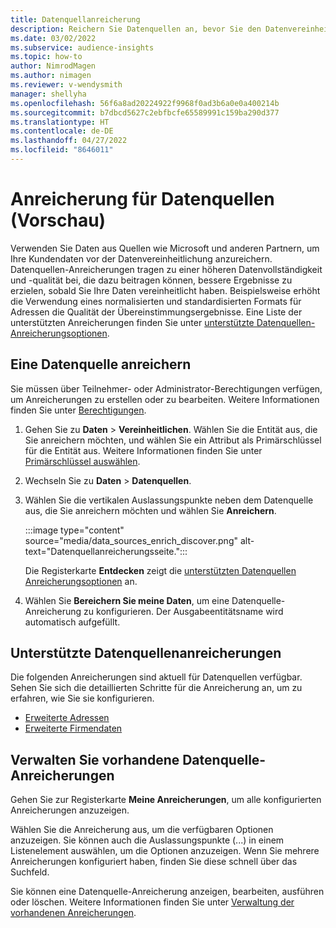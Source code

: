 ```yaml
---
title: Datenquellanreicherung
description: Reichern Sie Datenquellen an, bevor Sie den Datenvereinheitlichungsprozess durchlaufen.
ms.date: 03/02/2022
ms.subservice: audience-insights
ms.topic: how-to
author: NimrodMagen
ms.author: nimagen
ms.reviewer: v-wendysmith
manager: shellyha
ms.openlocfilehash: 56f6a8ad20224922f9968f0ad3b6a0e0a400214b
ms.sourcegitcommit: b7dbcd5627c2ebfbcfe65589991c159ba290d377
ms.translationtype: HT
ms.contentlocale: de-DE
ms.lasthandoff: 04/27/2022
ms.locfileid: "8646011"
---
```

# <a name="enrichment-for-data-sources-preview"></a>Anreicherung für Datenquellen (Vorschau)

Verwenden Sie Daten aus Quellen wie Microsoft und anderen Partnern, um Ihre Kundendaten vor der Datenvereinheitlichung anzureichern. Datenquellen-Anreicherungen tragen zu einer höheren Datenvollständigkeit und -qualität bei, die dazu beitragen können, bessere Ergebnisse zu erzielen, sobald Sie Ihre Daten vereinheitlicht haben. Beispielsweise erhöht die Verwendung eines normalisierten und standardisierten Formats für Adressen die Qualität der Übereinstimmungsergebnisse. Eine Liste der unterstützten Anreicherungen finden Sie unter [unterstützte Datenquellen-Anreicherungsoptionen](#supported-data-source-enrichments).

## <a name="enrich-a-data-source"></a>Eine Datenquelle anreichern

Sie müssen über Teilnehmer- oder Administrator-Berechtigungen verfügen, um Anreicherungen zu erstellen oder zu bearbeiten. Weitere Informationen finden Sie unter [Berechtigungen](permissions.md).  

1. Gehen Sie zu **Daten** > **Vereinheitlichen**. Wählen Sie die Entität aus, die Sie anreichern möchten, und wählen Sie ein Attribut als Primärschlüssel für die Entität aus. Weitere Informationen finden Sie unter [Primärschlüssel auswählen](map-entities.md#select-primary-key-and-semantic-type-for-attributes).

1. Wechseln Sie zu **Daten** > **Datenquellen**.
 
1. Wählen Sie die vertikalen Auslassungspunkte neben dem Datenquelle aus, die Sie anreichern möchten und wählen Sie **Anreichern**.

   :::image type="content" source="media/data_sources_enrich_discover.png" alt-text="Datenquellanreicherungsseite.":::

   Die Registerkarte **Entdecken** zeigt die [unterstützten Datenquellen Anreicherungsoptionen](#supported-data-source-enrichments) an.

1. Wählen Sie **Bereichern Sie meine Daten**, um eine Datenquelle-Anreicherung zu konfigurieren. Der Ausgabeentitätsname wird automatisch aufgefüllt.

## <a name="supported-data-source-enrichments"></a>Unterstützte Datenquellenanreicherungen

Die folgenden Anreicherungen sind aktuell für Datenquellen verfügbar. Sehen Sie sich die detaillierten Schritte für die Anreicherung an, um zu erfahren, wie Sie sie konfigurieren.

- [Erweiterte Adressen](enrichment-enhanced-addresses.md)
- [Erweiterte Firmendaten](enrichment-enhanced-company-data.md)

## <a name="manage-existing-data-source-enrichments"></a>Verwalten Sie vorhandene Datenquelle-Anreicherungen

Gehen Sie zur Registerkarte **Meine Anreicherungen**, um alle konfigurierten Anreicherungen anzuzeigen.

Wählen Sie die Anreicherung aus, um die verfügbaren Optionen anzuzeigen. Sie können auch die Auslassungspunkte (...) in einem Listenelement auswählen, um die Optionen anzuzeigen. Wenn Sie mehrere Anreicherungen konfiguriert haben, finden Sie diese schnell über das Suchfeld.

Sie können eine Datenquelle-Anreicherung anzeigen, bearbeiten, ausführen oder löschen. Weitere Informationen finden Sie unter [Verwaltung der vorhandenen Anreicherungen](enrichment-hub.md).
